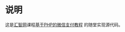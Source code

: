 # 说明

这是[汇智网](http://www.hubwiz.com)课程[基于PHP的微信支付教程](http://www.hubwiz.com/course/57303d5408ce8b3d3a14369e/)
的随堂实现源代码。
